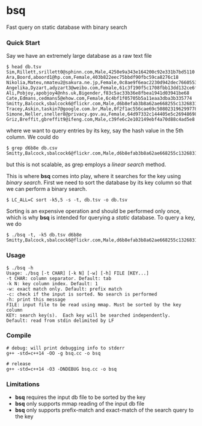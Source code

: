 # bsq
Fast query on static database with binary search

### Quick Start
Say we have an extremely large database as a raw text file
```
$ head db.tsv
Sim,Rillett,srillett0@sphinn.com,Male,4250e9a343e164200c92e331b7bd5110
Ara,Boord,aboord1@hp.com,Female,403b822eec75bbdf90fbc59ca8276c18
Nikolia,Mateu,nmateu2@sakura.ne.jp,Female,0c8ae9f6eac2230d942dec7660553d76
Angelika,Dyzart,adyzart3@weibo.com,Female,61c3f190f5c1708fbb13dd132ce6fdef
Ali,Pobjoy,apobjoy4@nhs.uk,Bigender,f83c5ac33b36e8fbea1941d03941be68
Cate,Edmans,cedmans5@ehow.com,Female,6c4bf1f05705b5a11eaa3dba3b335774
Smitty,Balcock,sbalcock6@flickr.com,Male,d6b8efab3b8a62ae668255c13268312a
Tracey,Askin,taskin7@google.com.br,Male,0f2f1ac556cae69c508023196299778d
Simone,Neller,sneller8@privacy.gov.au,Female,64d97332c144405e5c269486986947ea
Griz,Breffit,gbreffit9@ifeng.com,Male,c39fe6c2e102149ebf4a70d88c4ad5e8
```
where we want to query entries by its key, say the hash value in the 5th column. We could do
```
$ grep d6b8e db.csv
Smitty,Balcock,sbalcock6@flickr.com,Male,d6b8efab3b8a62ae668255c13268312a
```
but this is not scalable, as grep employs a _linear search_ method.

This is where **bsq** comes into play, where it searches for the key using _binary search_. First we need to sort the database by its key column so that we can perform a binary search.
```
$ LC_ALL=C sort -k5,5 -s -t, db.tsv -o db.tsv
```
Sorting is an expensive operation and should be performed only once, which is why **bsq** is intended for querying a _static_ database. To query a key, we do
```
$ ./bsq -t, -k5 db.tsv d6b8e
Smitty,Balcock,sbalcock6@flickr.com,Male,d6b8efab3b8a62ae668255c13268312a
```

### Usage
```
$ ./bsq -h
Usage: ./bsq [-t CHAR] [-k N] [-w] [-h] FILE [KEY...]
-t CHAR: column separator. Default: tab
-k N: key column index. Default: 1
-w: exact match only. Default: prefix match
-c: check if the input is sorted. No search is performed
-h: print this message
FILE: input file to be read using mmap. Must be sorted by the key column
KEY: search key(s).  Each key will be searched independently.
Default: read from stdin delimited by LF
```

### Compile
```
# debug: will print debugging info to stderr
g++ -std=c++14 -OO -g bsq.cc -o bsq

# release
g++ -std=c++14 -O3 -DNDEBUG bsq.cc -o bsq
```

### Limitations
- **bsq** requires the input db file to be sorted by the key
- **bsq** only supports mmap reading of the input db file
- **bsq** only supports prefix-match and exact-match of the search query to the key